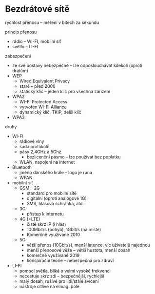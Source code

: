 # Bezdrátové sítě 
rychlost přenosu – měření v bitech za sekundu

princip přenosu
  - rádio – WI-FI, mobilní síť
  - světlo – LI-FI

zabezpečení
  - ze své postavy nebezpečné – lze odposlouchávat kdekoli (oproti drátům)
  - WEP
    - Wired Equivalent Privacy
    - staré – před 2000
    - statický klíč – jeden klíč pro všechna zařízení
  - WPA2
    - WI-FI Protected Access
    - vytvořen WI-FI Alliance
    - dynamický klíč, TKIP, delší klíč
  - WPA3

druhy
  - WI-FI
    - rádiové vlny
    - sada protokolů
    - pásy 2,4GHz a 5Ghz
      - bezlicenční pásmo – lze používat bez poplatku
    - WLAN, napojení na internet
  - Bluetooth
    - jméno dánského krále – logo je runa
    - WPAN
  - mobilní síť
    - GSM – 2G
      - standard pro mobilní sítě
      - digitální (oproti analogové 1G)
      - SMS, hlasová schránka, atd.
    - 3G
      - přístup k internetu
    - 4G (+LTE)
      - čistě skrz IP (i hlas)
      - 100Mbit/s (pohyb), 1Gbit/s (na místě)
      - Komerčně využívané 2010
    - 5G
      - větší přenos (10Gbit/s), menší latence, víc uživatelů najednou
      - menší přenosové věže – větší hustota, menší dosah
      - komerčně využívané 2019
      - konspirační teorie – nebezpečná pro zdraví
  - LI-FI
    - pomocí světla, bliká o velmi vysoké frekvenci
    - necestuje skrz zdi – bezpečnější, rychlejší
    - malý dosah, rušivé pro lidi/stálé svícení
    - nástroje citlivé na elmag. pole
